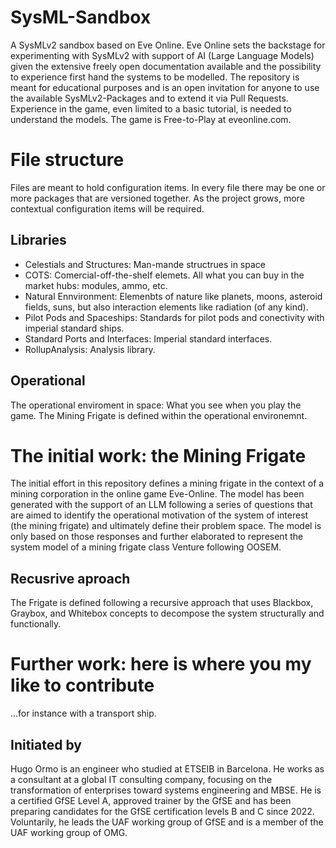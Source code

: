 # SysML-Sandbox
A SysMLv2 sandbox based on Eve Online.
Eve Online sets the backstage for experimenting with SysMLv2 with support of AI (Large Language Models) given the extensive freely open documentation available and the possibility to experience first hand the systems to be modelled.
The repository is meant for educational purposes and is an open invitation for anyone to use the available SysMLv2-Packages and to extend it via Pull Requests.
Experience in the game, even limited to a basic tutorial, is needed to understand the models. The game is Free-to-Play at eveonline.com.

# File structure
Files are meant to hold configuration items. In every file there may be one or more packages that are versioned together.
As the project grows, more contextual configuration items will be required.
## Libraries
- Celestials and Structures: Man-mande structrues in space
- COTS: Comercial-off-the-shelf elemets. All what you can buy in the market hubs: modules, ammo, etc.
- Natural Ennvironment: Elemenbts of nature like planets, moons, asteroid fields, suns, but also interaction elements like radiation (of any kind).
- Pilot Pods and Spaceships: Standards for pilot pods and conectivity with imperial standard ships.
- Standard Ports and Interfaces: Imperial standard interfaces.
- RollupAnalysis: Analysis library.
## Operational
The operational enviroment in space: What you see when you play the game.
The Mining Frigate is defined within the operational environemnt.

# The initial work: the Mining Frigate
The initial effort in this repository defines a mining frigate in the context of a mining corporation in the online game Eve-Online.
The model has been generated with the support of an LLM following a series of questions that are aimed to identify the operational motivation of the system of interest (the mining frigate) and ultimately define their problem space. The model is only based on those responses and further elaborated to represent the system model of a mining frigate class Venture following OOSEM.
## Recusrive aproach
The Frigate is defined following a recursive approach that uses Blackbox, Graybox, and Whitebox concepts to decompose the system structurally and functionally.

# Further work: here is where you my like to contribute
...for instance with a transport ship.
 
## Initiated by
Hugo Ormo is an engineer who studied at ETSEIB in Barcelona. He works as a consultant at a global IT consulting company, focusing on the transformation of enterprises toward systems engineering and MBSE. He is a certified GfSE Level A, approved trainer by the GfSE and has been preparing candidates for the GfSE certification levels B and C since 2022. Voluntarily, he leads the UAF working group of GfSE and is a member of the UAF working group of OMG.
